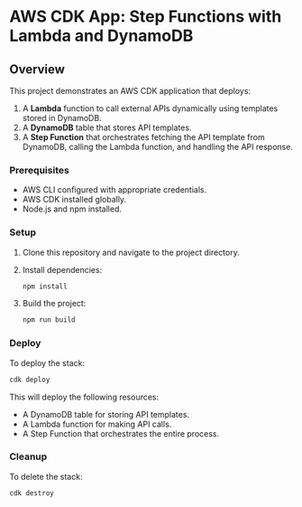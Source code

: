 # AWS CDK App: Step Functions with Lambda and DynamoDB

## Overview

This project demonstrates an AWS CDK application that deploys:
1. A **Lambda** function to call external APIs dynamically using templates stored in DynamoDB.
2. A **DynamoDB** table that stores API templates.
3. A **Step Function** that orchestrates fetching the API template from DynamoDB, calling the Lambda function, and handling the API response.

### Prerequisites

- AWS CLI configured with appropriate credentials.
- AWS CDK installed globally.
- Node.js and npm installed.
  
### Setup

1. Clone this repository and navigate to the project directory.
2. Install dependencies:

   ```bash
   npm install
   ```

3. Build the project:

   ```bash
   npm run build
   ```

### Deploy

To deploy the stack:

```bash
cdk deploy
```

This will deploy the following resources:
- A DynamoDB table for storing API templates.
- A Lambda function for making API calls.
- A Step Function that orchestrates the entire process.

### Cleanup

To delete the stack:

```bash
cdk destroy
```
